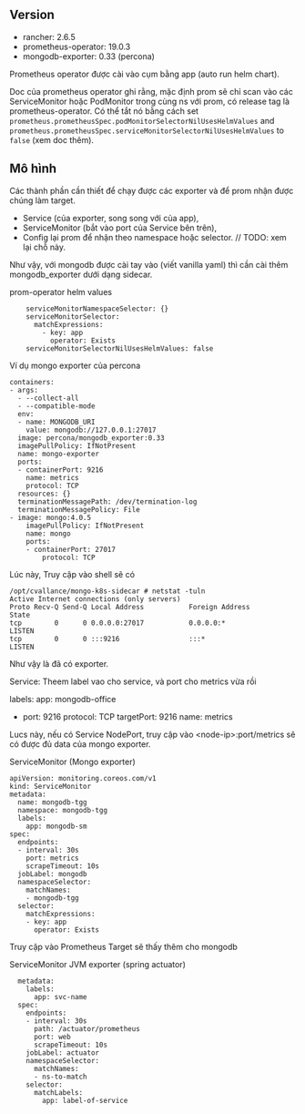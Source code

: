 ## Version

- rancher: 2.6.5
- prometheus-operator: 19.0.3
- mongodb-exporter: 0.33 (percona)

Prometheus operator được cài vào cụm bằng app (auto run helm chart).

Doc của prometheus operator ghi rằng, mặc định prom sẽ chỉ scan vào các ServiceMonitor hoặc PodMonitor trong cùng ns với prom, có release tag là prometheus-operator. Có thể tắt nó bằng cách set `prometheus.prometheusSpec.podMonitorSelectorNilUsesHelmValues` and `prometheus.prometheusSpec.serviceMonitorSelectorNilUsesHelmValues` to `false` (xem doc thêm).

## Mô hình

Các thành phần cần thiết để chạy được các exporter và để prom nhận được chúng làm target.

- Service (của exporter, song song với của app),
- ServiceMonitor (bắt vào port của Service bên trên),
- Config lại prom để nhận theo namespace hoặc selector. // TODO: xem lại chỗ này.

Như vậy, với mongodb được cài tay vào (viết vanilla yaml) thì cần cài thêm mongodb_exporter dưới dạng sidecar. 

prom-operator helm values

```
    serviceMonitorNamespaceSelector: {}
    serviceMonitorSelector:
      matchExpressions:
        - key: app
          operator: Exists
    serviceMonitorSelectorNilUsesHelmValues: false
```

Ví dụ mongo exporter của percona

```
containers:
- args:
  - --collect-all
  - --compatible-mode
  env:
  - name: MONGODB_URI
    value: mongodb://127.0.0.1:27017
  image: percona/mongodb_exporter:0.33
  imagePullPolicy: IfNotPresent
  name: mongo-exporter
  ports:
  - containerPort: 9216
    name: metrics
    protocol: TCP
  resources: {}
  terminationMessagePath: /dev/termination-log
  terminationMessagePolicy: File
- image: mongo:4.0.5
    imagePullPolicy: IfNotPresent
    name: mongo
    ports:
    - containerPort: 27017
        protocol: TCP
```

Lúc này, Truy cập vào shell sẽ có 

```
/opt/cvallance/mongo-k8s-sidecar # netstat -tuln
Active Internet connections (only servers)
Proto Recv-Q Send-Q Local Address           Foreign Address         State       
tcp        0      0 0.0.0.0:27017           0.0.0.0:*               LISTEN      
tcp        0      0 :::9216                 :::*                    LISTEN 
```

Như vậy là đã có exporter.

Service: Theem label vao cho service, và port cho metrics vừa rồi

  labels:
    app: mongodb-office
  
  - port: 9216
    protocol: TCP
    targetPort: 9216
    name: metrics

Lucs này, nếu có Service NodePort, truy cập vào \<node-ip\>:port/metrics sẽ có được đủ data của mongo exporter.

ServiceMonitor (Mongo exporter)

```
apiVersion: monitoring.coreos.com/v1
kind: ServiceMonitor
metadata:
  name: mongodb-tgg
  namespace: mongodb-tgg
  labels:
    app: mongodb-sm
spec:
  endpoints:
  - interval: 30s
    port: metrics
    scrapeTimeout: 10s
  jobLabel: mongodb
  namespaceSelector:
    matchNames:
    - mongodb-tgg
  selector:
    matchExpressions:
    - key: app
      operator: Exists
```

Truy cập vào Prometheus Target sẽ thấy thêm cho mongodb


ServiceMonitor JVM exporter (spring actuator)

```
  metadata:
    labels:
      app: svc-name
  spec:
    endpoints:
    - interval: 30s
      path: /actuator/prometheus
      port: web
      scrapeTimeout: 10s
    jobLabel: actuator
    namespaceSelector:
      matchNames:
      - ns-to-match
    selector:
      matchLabels:
        app: label-of-service
```
